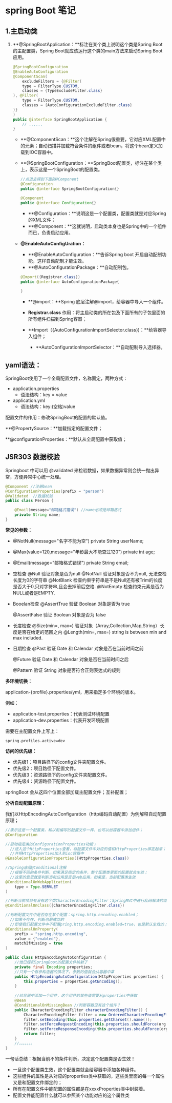 # spring Boot 笔记

## 1.主启动类

1. **@SpringBootApplication：**标注在某个类上说明这个类是Spring Boot 的主配置类，Spring Boot就应该运行这个类的main方法来启动Spring Boot 应用。

   ```java
   @SpringBootConfiguration
   @EnableAutoConfiguration
   @ComponentScan(
       excludeFilters = {@Filter(
       type = FilterType.CUSTOM,
       classes = {TypeExcludeFilter.class}
   ), @Filter(
       type = FilterType.CUSTOM,
       classes = {AutoConfigurationExcludeFilter.class}
   )}
   )
   public @interface SpringBootApplication {
       // ......
   }
   ```

   * **@ComponentScan：**这个注解在Spring很重要，它对应XML配置中的元素；自动扫描并加载符合条件的组件或者bean，将这个bean定义加载到IOC容器中。

   * **@SpringBootConfiguration：**SpringBoot配置类，标注在某个类上，表示这是一个SpringBoot的配置类。
     
     ```java
     //点进去得到下面的@Component
     @Comfiguration
     public @interface SpringBootConfiguration{}
     
     @Component
     public @interface Configuration{}
     ```
     
     * **@Configuration：**说明这是一个配置类，配置类就是对应Spring的XML文件；
     * **@Component：**这就说明，启动类本身也是Spring中的一个组件而已，负责启动应用。
     
   * **@EnableAutoConfigUration：**

     * **@EnableAutoConfiguration：**告诉Spring boot 开启自动配制功能，这样自动配制才能生效。
     * **@AutoConfigurationPackage：**自动配制包。

     ```java
     @Import({Registrar.class})
     public @interface AutoConfigurationPackage{
         
     }
     ```

     	+ **@import：**Spring 底层注解@import，给容器中导入一个组件。

     + **Registrar.class** 作用：将主启动类的所在包及下面所有的子包里面的所有组件扫描到Spring容器；
     + **Import（{AutoConfigurationImportSelector.class})：**给容器导入组件；
       + **AutoConfigurationImportSelector：**自动配制导入选择器，

## yaml语法：

SpringBoot使用了一个全局配置文件，名称固定，两种方式：

* application.properties
  * 语法结构：key = value
* application.yml
  * 语法结构：key:(空格)value

配置文件的作用：修改SpringBoot的配置的默认值。



**@PropertySource：**加载指定的配置文件；

**@configurationProperties：**默认从全局配置中获取值；



## JSR303 数据校验

Springboot 中可以用 @validated 来检验数据，如果数据异常则会统一抛出异常，方便异常中心统一处理。

```java
@Component //注册bean
@ConfigurationProperties(prefix = "person")
@Validated  //数据校验
public class Person {

    @Email(message="邮箱格式错误") //name必须是邮箱格式
    private String name;
}
```

**常见的参数：**

* @NotNull(message="名字不能为空")
  private String userName;
* @Max(value=120,message="年龄最大不能查过120")
  private int age;
* @Email(message="邮箱格式错误")
  private String email;

* 空检查
  @Null       验证对象是否为null
  @NotNull    验证对象是否不为null, 无法查检长度为0的字符串
  @NotBlank   检查约束字符串是不是Null还有被Trim的长度是否大于0,只对字符串,且会去掉前后空格.
  @NotEmpty   检查约束元素是否为NULL或者是EMPTY.

* Booelan检查
  @AssertTrue     验证 Boolean 对象是否为 true  

  @AssertFalse    验证 Boolean 对象是否为 false  

* 长度检查
  @Size(min=, max=) 验证对象（Array,Collection,Map,String）长度是否在给定的范围之内 
  @Length(min=, max=) string is between min and max included.

* 日期检查
  @Past       验证 Date 和 Calendar 对象是否在当前时间之前  

  @Future     验证 Date 和 Calendar 对象是否在当前时间之后  

  @Pattern    验证 String 对象是否符合正则表达式的规则

**多环境切换：**

application-{profile}.properties/yml，用来指定多个环境的版本。

例如：

* application-test.properties：代表测试环境配置
* application-dev.properties：代表开发环境配置

需要在主配置文件上写上：

```properties
spring.profiles.active=dev
```

**访问的优先级：**

* 优先级1：项目路径下的config文件夹配置文件。
* 优先级2：项目路径下配置文件。
* 优先级3：资源路径下的config文件夹配置文件。
* 优先级4：资源路径下配置文件。

springBoot 会从这四个位置全部加载主配置文件；互补配置；

**分析自动配置原理：**

我们以HttpEncodingAutoConfiguration（http编码自动配置）为例解释自动配置原理；

```java
//表示这是一个配置类，和以前编写的配置文件一样，也可以给容器中添加组件；
@Configuration 

//启动指定类的ConfigurationProperties功能；
  //进入这个HttpProperties查看，将配置文件中对应的值和HttpProperties绑定起来；
  //并把HttpProperties加入到ioc容器中
@EnableConfigurationProperties({HttpProperties.class}) 

//Spring底层@Conditional注解
  //根据不同的条件判断，如果满足指定的条件，整个配置类里面的配置就会生效；
  //这里的意思就是判断当前应用是否是web应用，如果是，当前配置类生效
@ConditionalOnWebApplication(
    type = Type.SERVLET
)

//判断当前项目有没有这个类CharacterEncodingFilter；SpringMVC中进行乱码解决的过滤器；
@ConditionalOnClass({CharacterEncodingFilter.class})

//判断配置文件中是否存在某个配置：spring.http.encoding.enabled；
  //如果不存在，判断也是成立的
  //即使我们配置文件中不配置pring.http.encoding.enabled=true，也是默认生效的；
@ConditionalOnProperty(
    prefix = "spring.http.encoding",
    value = {"enabled"},
    matchIfMissing = true
)

public class HttpEncodingAutoConfiguration {
    //他已经和SpringBoot的配置文件映射了
    private final Encoding properties;
    //只有一个有参构造器的情况下，参数的值就会从容器中拿
    public HttpEncodingAutoConfiguration(HttpProperties properties) {
        this.properties = properties.getEncoding();
    }
    
    //给容器中添加一个组件，这个组件的某些值需要从properties中获取
    @Bean
    @ConditionalOnMissingBean //判断容器没有这个组件？
    public CharacterEncodingFilter characterEncodingFilter() {
        CharacterEncodingFilter filter = new OrderedCharacterEncodingFilter();
        filter.setEncoding(this.properties.getCharset().name());
        filter.setForceRequestEncoding(this.properties.shouldForce(org.springframework.boot.autoconfigure.http.HttpProperties.Encoding.Type.REQUEST));
        filter.setForceResponseEncoding(this.properties.shouldForce(org.springframework.boot.autoconfigure.http.HttpProperties.Encoding.Type.RESPONSE));
        return filter;
    }
    //。。。。。。。
}
```

一句话总结：根据当前不的条件判断，决定这个配置类是否生效！

* 一旦这个配置类生效，这个配置类就会给容器中添加各种组件。
* 这些组件的属性是从对应的properties类中获取的，这些类里面的每一个属性又是和配置文件绑定的；
* 所有在配置文件中能配置的属性都是在xxxxProperties类中封装着。
* 配置文件能配置什么就可以参照某个功能对应的这个属性类